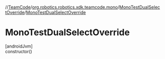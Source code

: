 //[TeamCode](../../../index.md)/[org.robotics.robotics.xdk.teamcode.mono](../index.md)/[MonoTestDualSelectOverride](index.md)/[MonoTestDualSelectOverride](-mono-test-dual-select-override.md)

# MonoTestDualSelectOverride

[androidJvm]\
constructor()
